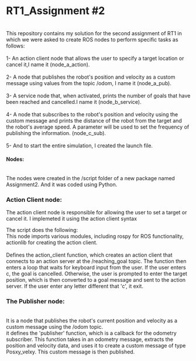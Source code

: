RT1_Assignment #2
=================
<br>This repository contains my solution for the second assignment of RT1 in which we were asked to create ROS nodes to perform specific tasks as follows:</br> 
<br>1- An action client node that allows the user to specify a target location or cancel it,I name it (node_a_action).</br>
<br>2- A node that publishes the robot's position and velocity as a custom message using values from the topic /odom, I name it (node_a_pub).</br>
<br>3- A service node that, when activated, prints the number of goals that have been reached and cancelled.I name it (node_b_service).</br>
<br>4- A node that subscribes to the robot's position and velocity using the custom message and prints the distance of the robot from the target and the robot's average speed. A parameter will be used to set the frequency of publishing the information. (node_c_sub).</br>
<br>5- And to start the entire simulation, I created the launch file.</br>

#### Nodes:
<br>The nodes were created in the /script folder of a new package named Assignment2. And it was coded using Python. </br>
### Action Client node:

The action client node is responsible for allowing the user to set a target or cancel it. I implemeted it using the action client syntax 

The script does the following:
<br>This node imports various modules, including rospy for ROS functionality, actionlib for creating the action client. </br>
<br> Defines the action_client function, which creates an action client that connects to an action server at the /reaching_goal topic. The function then enters a loop that waits for keyboard input from the user. If the user enters c, the goal is cancelled. Otherwise, the user is prompted to enter the target position, which is then converted to a goal message and sent to the action server. If the user enter any letter different that 'c', it exit. </br>
    
 
### The Publisher node:
<br> It is a node that publishes the robot's current position and velocity as a custom message using the /odom topic.</br>
it defines the 'publisher' function, which is a callback for the odometry subscriber. This function takes in an odometry message, extracts the position and velocity data, and uses it to create a custom message of type Posxy_velxy. This custom message is then published.
